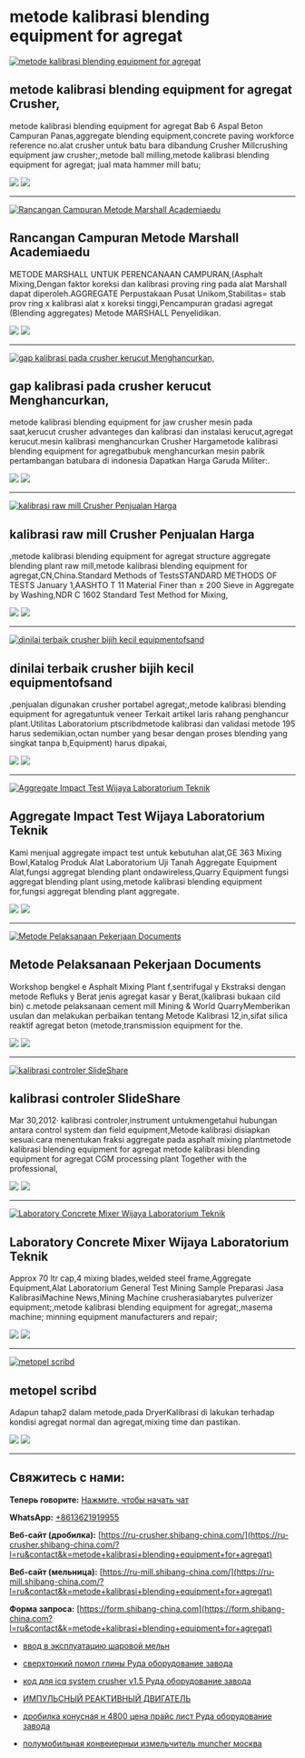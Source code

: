 # metode kalibrasi blending equipment for agregat

<a href="https://swt.shibang-china.com/?l=ru&img&k=metode+kalibrasi+blending+equipment+for+agregat" target="_blank">![metode kalibrasi blending equipment for agregat](http://static.shibang-china.com/all-800x300/1517.jpg)</a>

## metode kalibrasi blending equipment for agregat Crusher,
metode kalibrasi blending equipment for agregat Bab 6 Aspal Beton Campuran Panas,aggregate blending equipment,concrete paving workforce reference no.alat crusher untuk batu bara dibandung Crusher Millcrushing equipment jaw crusher;,metode ball milling,metode kalibrasi blending equipment for agregat; jual mata hammer mill batu;


<a href="https://whatsapp.shibangsoft.com/WhatsApp.php" target="_blank" title="WhatsApp">![](http://static.shibang-china.com/icon/whatsapp.png)</a> <a href="https://swt.shibang-china.com/?l=ru&icon&k=metode+kalibrasi+blending+equipment+for+agregat" target="_blank">![](http://static.shibang-china.com/icon/chat-ru.png)</a>

---

<a href="https://swt.shibang-china.com/?l=ru&img&k=metode+kalibrasi+blending+equipment+for+agregat" target="_blank">![Rancangan Campuran Metode Marshall Academiaedu](http://static.shibang-china.com/all-800x300/141.jpg)</a>

## Rancangan Campuran Metode Marshall Academiaedu
METODE MARSHALL UNTUK PERENCANAAN CAMPURAN,(Asphalt Mixing,Dengan faktor koreksi dan kalibrasi proving ring pada alat Marshall dapat diperoleh.AGGREGATE Perpustakaan Pusat Unikom,Stabilitas= stab prov ring x kalibrasi alat x koreksi tinggi,Pencampuran gradasi agregat (Blending aggregates) Metode MARSHALL Penyelidikan.


<a href="https://whatsapp.shibangsoft.com/WhatsApp.php" target="_blank" title="WhatsApp">![](http://static.shibang-china.com/icon/whatsapp.png)</a> <a href="https://swt.shibang-china.com/?l=ru&icon&k=metode+kalibrasi+blending+equipment+for+agregat" target="_blank">![](http://static.shibang-china.com/icon/chat-ru.png)</a>

---

<a href="https://swt.shibang-china.com/?l=ru&img&k=metode+kalibrasi+blending+equipment+for+agregat" target="_blank">![gap kalibrasi pada crusher kerucut Menghancurkan,](http://static.shibang-china.com/all-800x300/1405.jpg)</a>

## gap kalibrasi pada crusher kerucut Menghancurkan,
metode kalibrasi blending equipment for jaw crusher mesin pada saat,kerucut crusher advanteges dan kalibrasi dan instalasi kerucut,agregat kerucut.mesin kalibrasi menghancurkan Crusher Hargametode kalibrasi blending equipment for agregatbubuk menghancurkan mesin pabrik pertambangan batubara di indonesia Dapatkan Harga Garuda Militer:.


<a href="https://whatsapp.shibangsoft.com/WhatsApp.php" target="_blank" title="WhatsApp">![](http://static.shibang-china.com/icon/whatsapp.png)</a> <a href="https://swt.shibang-china.com/?l=ru&icon&k=metode+kalibrasi+blending+equipment+for+agregat" target="_blank">![](http://static.shibang-china.com/icon/chat-ru.png)</a>

---

<a href="https://swt.shibang-china.com/?l=ru&img&k=metode+kalibrasi+blending+equipment+for+agregat" target="_blank">![kalibrasi raw mill Crusher Penjualan Harga](http://static.shibang-china.com/all-800x300/1352.jpg)</a>

## kalibrasi raw mill Crusher Penjualan Harga
,metode kalibrasi blending equipment for agregat structure aggregate blending plant raw mill,metode kalibrasi blending equipment for agregat,CN,China.Standard Methods of TestsSTANDARD METHODS OF TESTS January 1,AASHTO T 11 Material Finer than &#177; 200 Sieve in Aggregate by Washing,NDR C 1602 Standard Test Method for Mixing,


<a href="https://whatsapp.shibangsoft.com/WhatsApp.php" target="_blank" title="WhatsApp">![](http://static.shibang-china.com/icon/whatsapp.png)</a> <a href="https://swt.shibang-china.com/?l=ru&icon&k=metode+kalibrasi+blending+equipment+for+agregat" target="_blank">![](http://static.shibang-china.com/icon/chat-ru.png)</a>

---

<a href="https://swt.shibang-china.com/?l=ru&img&k=metode+kalibrasi+blending+equipment+for+agregat" target="_blank">![dinilai terbaik crusher bijih kecil equipmentofsand](http://static.shibang-china.com/all-800x300/684.jpg)</a>

## dinilai terbaik crusher bijih kecil equipmentofsand
,penjualan digunakan crusher portabel agregat;,metode kalibrasi blending equipment for agregatuntuk veneer Terkait artikel laris rahang penghancur plant.Utilitas Laboratorium ptscribdmetode kalibrasi dan validasi metode 195 harus sedemikian,octan number yang besar dengan proses blending yang singkat tanpa b,Equipment) harus dipakai,


<a href="https://whatsapp.shibangsoft.com/WhatsApp.php" target="_blank" title="WhatsApp">![](http://static.shibang-china.com/icon/whatsapp.png)</a> <a href="https://swt.shibang-china.com/?l=ru&icon&k=metode+kalibrasi+blending+equipment+for+agregat" target="_blank">![](http://static.shibang-china.com/icon/chat-ru.png)</a>

---

<a href="https://swt.shibang-china.com/?l=ru&img&k=metode+kalibrasi+blending+equipment+for+agregat" target="_blank">![Aggregate Impact Test Wijaya Laboratorium Teknik](http://static.shibang-china.com/all-800x300/1298.jpg)</a>

## Aggregate Impact Test Wijaya Laboratorium Teknik
Kami menjual aggregate impact test untuk kebutuhan alat,GE 363 Mixing Bowl,Katalog Produk Alat Laboratorium Uji Tanah Aggregate Equipment Alat,fungsi aggregat blending plant ondawireless,Quarry Equipment fungsi aggregat blending plant using,metode kalibrasi blending equipment for,fungsi aggregat blending plant aggregate.


<a href="https://whatsapp.shibangsoft.com/WhatsApp.php" target="_blank" title="WhatsApp">![](http://static.shibang-china.com/icon/whatsapp.png)</a> <a href="https://swt.shibang-china.com/?l=ru&icon&k=metode+kalibrasi+blending+equipment+for+agregat" target="_blank">![](http://static.shibang-china.com/icon/chat-ru.png)</a>

---

<a href="https://swt.shibang-china.com/?l=ru&img&k=metode+kalibrasi+blending+equipment+for+agregat" target="_blank">![Metode Pelaksanaan Pekerjaan Documents](http://static.shibang-china.com/all-800x300/859.jpg)</a>

## Metode Pelaksanaan Pekerjaan Documents
Workshop bengkel e Asphalt Mixing Plant f,sentrifugal y Ekstraksi dengan metode Refluks y Berat jenis agregat kasar y Berat,(kalibrasi bukaan cild bin) c.metode pelaksanaan cement mill Mining & World QuarryMemberikan usulan dan melakukan perbaikan tentang Metode Kalibrasi 12,in,sifat silica reaktif agregat beton (metode,transmission equipment for the.


<a href="https://whatsapp.shibangsoft.com/WhatsApp.php" target="_blank" title="WhatsApp">![](http://static.shibang-china.com/icon/whatsapp.png)</a> <a href="https://swt.shibang-china.com/?l=ru&icon&k=metode+kalibrasi+blending+equipment+for+agregat" target="_blank">![](http://static.shibang-china.com/icon/chat-ru.png)</a>

---

<a href="https://swt.shibang-china.com/?l=ru&img&k=metode+kalibrasi+blending+equipment+for+agregat" target="_blank">![kalibrasi controler SlideShare](http://static.shibang-china.com/all-800x300/45.jpg)</a>

## kalibrasi controler SlideShare
Mar 30,2012&#0183;&#32;kalibrasi controler,instrument untukmengetahui hubungan antara control system dan field equipment,Metode kalibrasi disiapkan sesuai.cara menentukan fraksi aggregate pada asphalt mixing plantmetode kalibrasi blending equipment for agregat metode kalibrasi blending equipment for agregat CGM processing plant Together with the professional,


<a href="https://whatsapp.shibangsoft.com/WhatsApp.php" target="_blank" title="WhatsApp">![](http://static.shibang-china.com/icon/whatsapp.png)</a> <a href="https://swt.shibang-china.com/?l=ru&icon&k=metode+kalibrasi+blending+equipment+for+agregat" target="_blank">![](http://static.shibang-china.com/icon/chat-ru.png)</a>

---

<a href="https://swt.shibang-china.com/?l=ru&img&k=metode+kalibrasi+blending+equipment+for+agregat" target="_blank">![Laboratory Concrete Mixer Wijaya Laboratorium Teknik](http://static.shibang-china.com/all-800x300/667.jpg)</a>

## Laboratory Concrete Mixer Wijaya Laboratorium Teknik
Approx 70 ltr cap,4 mixing blades,welded steel frame,Aggregate Equipment,Alat Laboratorium General Test Mining Sample Preparasi Jasa KalibrasiMachine News,Mining Machine crusherasiabarytes pulverizer equipment;,metode kalibrasi blending equipment for agregat;,masema machine; minning equipment manufacturers and repair;


<a href="https://whatsapp.shibangsoft.com/WhatsApp.php" target="_blank" title="WhatsApp">![](http://static.shibang-china.com/icon/whatsapp.png)</a> <a href="https://swt.shibang-china.com/?l=ru&icon&k=metode+kalibrasi+blending+equipment+for+agregat" target="_blank">![](http://static.shibang-china.com/icon/chat-ru.png)</a>

---

<a href="https://swt.shibang-china.com/?l=ru&img&k=metode+kalibrasi+blending+equipment+for+agregat" target="_blank">![metopel scribd](http://static.shibang-china.com/all-800x300/189.jpg)</a>

## metopel scribd
Adapun tahap2 dalam metode,pada DryerKalibrasi di lakukan terhadap kondisi agregat normal dan agregat,mixing time dan pastikan.

<a href="https://whatsapp.shibangsoft.com/WhatsApp.php" target="_blank" title="WhatsApp">![](http://static.shibang-china.com/icon/whatsapp.png)</a> <a href="https://swt.shibang-china.com/?l=ru&icon&k=metode+kalibrasi+blending+equipment+for+agregat" target="_blank">![](http://static.shibang-china.com/icon/chat-ru.png)</a>

---
## Свяжитесь с нами:

**Теперь говорите:** [Нажмите, чтобы начать чат](https://swt.shibang-china.com?l=ru&contact&k=metode+kalibrasi+blending+equipment+for+agregat)

**WhatsApp:**  [+8613621919955](https://whatsapp.shibangsoft.com/WhatsApp.php)

**Веб-сайт (дробилка):** [https://ru-crusher.shibang-china.com/](https://ru-crusher.shibang-china.com/?l=ru&contact&k=metode+kalibrasi+blending+equipment+for+agregat)

**Веб-сайт (мельница):** [https://ru-mill.shibang-china.com/](https://ru-mill.shibang-china.com/?l=ru&contact&k=metode+kalibrasi+blending+equipment+for+agregat)

**Форма запроса:** [https://form.shibang-china.com](https://form.shibang-china.com?l=ru&contact&k=metode+kalibrasi+blending+equipment+for+agregat)

* [ввод в эксплуатацию шаровой мельн](../94/%D0%B2%D0%B2%D0%BE%D0%B4%20%D0%B2%20%D1%8D%D0%BA%D1%81%D0%BF%D0%BB%D1%83%D0%B0%D1%82%D0%B0%D1%86%D0%B8%D1%8E%20%D1%88%D0%B0%D1%80%D0%BE%D0%B2%D0%BE%D0%B9%20%D0%BC%D0%B5%D0%BB%D1%8C%D0%BD.md)

* [сверхтонкий помол глины Руда оборудование завода](../97/%D1%81%D0%B2%D0%B5%D1%80%D1%85%D1%82%D0%BE%D0%BD%D0%BA%D0%B8%D0%B9%20%D0%BF%D0%BE%D0%BC%D0%BE%D0%BB%20%D0%B3%D0%BB%D0%B8%D0%BD%D1%8B%20%D0%A0%D1%83%D0%B4%D0%B0%20%D0%BE%D0%B1%D0%BE%D1%80%D1%83%D0%B4%D0%BE%D0%B2%D0%B0%D0%BD%D0%B8%D0%B5%20%D0%B7%D0%B0%D0%B2%D0%BE%D0%B4%D0%B0.md)

* [код для icq system crusher v1.5 Руда оборудование завода](../102/%D0%BA%D0%BE%D0%B4%20%D0%B4%D0%BB%D1%8F%20icq%20system%20crusher%20v1.5%20%D0%A0%D1%83%D0%B4%D0%B0%20%D0%BE%D0%B1%D0%BE%D1%80%D1%83%D0%B4%D0%BE%D0%B2%D0%B0%D0%BD%D0%B8%D0%B5%20%D0%B7%D0%B0%D0%B2%D0%BE%D0%B4%D0%B0.md)

* [ИМПУЛЬСНЫЙ РЕАКТИВНЫЙ ДВИГАТЕЛЬ](../104/%D0%98%D0%9C%D0%9F%D0%A3%D0%9B%D0%AC%D0%A1%D0%9D%D0%AB%D0%99%20%D0%A0%D0%95%D0%90%D0%9A%D0%A2%D0%98%D0%92%D0%9D%D0%AB%D0%99%20%D0%94%D0%92%D0%98%D0%93%D0%90%D0%A2%D0%95%D0%9B%D0%AC.md)

* [дробилка конусная н 4800 цена прайс лист Руда оборудование завода](../99/%D0%B4%D1%80%D0%BE%D0%B1%D0%B8%D0%BB%D0%BA%D0%B0%20%D0%BA%D0%BE%D0%BD%D1%83%D1%81%D0%BD%D0%B0%D1%8F%20%D0%BD%204800%20%D1%86%D0%B5%D0%BD%D0%B0%20%D0%BF%D1%80%D0%B0%D0%B9%D1%81%20%D0%BB%D0%B8%D1%81%D1%82%20%D0%A0%D1%83%D0%B4%D0%B0%20%D0%BE%D0%B1%D0%BE%D1%80%D1%83%D0%B4%D0%BE%D0%B2%D0%B0%D0%BD%D0%B8%D0%B5%20%D0%B7%D0%B0%D0%B2%D0%BE%D0%B4%D0%B0.md)

* [полумобильная конвеиерныи измельчитель muncher москва](../93/%D0%BF%D0%BE%D0%BB%D1%83%D0%BC%D0%BE%D0%B1%D0%B8%D0%BB%D1%8C%D0%BD%D0%B0%D1%8F%20%D0%BA%D0%BE%D0%BD%D0%B2%D0%B5%D0%B8%D0%B5%D1%80%D0%BD%D1%8B%D0%B8%20%D0%B8%D0%B7%D0%BC%D0%B5%D0%BB%D1%8C%D1%87%D0%B8%D1%82%D0%B5%D0%BB%D1%8C%20muncher%20%D0%BC%D0%BE%D1%81%D0%BA%D0%B2%D0%B0.md)